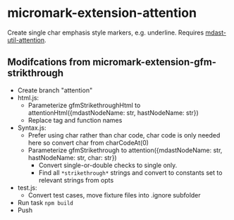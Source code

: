 # micromark-extension-attention

Create single char emphasis style markers, e.g. underline. Requires [mdast-util-attention](https://github.com/TRIAEIOU/mdast-util-attention).

## Modifcations from micromark-extension-gfm-strikthrough

- Create branch "attention"
- html.js:
  - Parameterize gfmStrikethroughHtml to attentionHtml({mdastNodeName: str, hastNodeName: str})
  - Replace tag and function names
- Syntax.js:
  - Prefer using char rather than char code, char code is only needed here so convert char from charCodeAt(0)
  - Parameterize gfmStrikethrough to attention({mdastNodeName: str, hastNodeName: str, char: str})
    - Convert single-or-double checks to single only.
    - Find all `*strikethrough*` strings and convert to constants set to relevant strings from opts
- test.js:
  - Convert test cases, move fixture files into .ignore subfolder
- Run task `npm build`
- Push

